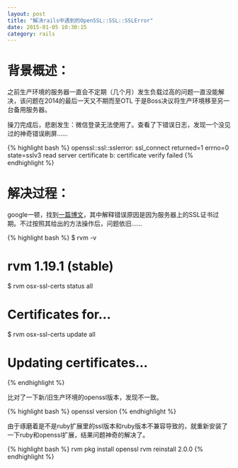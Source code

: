 ```yaml
---
layout: post
title: "解决rails中遇到的OpenSSL::SSL::SSLError"
date: 2015-01-05 10:30:15
category: rails
---
```


# 背景概述：

之前生产环境的服务器一直会不定期（几个月）发生负载过高的问题一直没能解决，该问题在2014的最后一天又不期而至OTL 于是Boss决议将生产环境移至另一台备用服务器。

操刀完成后，悲剧发生：微信登录无法使用了。查看了下错误日志，发现一个没见过的神奇错误刷屏……

{% highlight bash %}
  openssl::ssl::sslerror: ssl_connect returned=1 errno=0 state=sslv3 read server certificate b: certificate verify failed
{% endhighlight %}

# 解决过程：

google一顿，找到[一篇博文](http://railsapps.github.io/openssl-certificate-verify-failed.html)，其中解释错误原因是因为服务器上的SSL证书过期。不过按照其给出的方法操作后，问题依旧……

{% highlight bash %}
$ rvm -v
# rvm 1.19.1 (stable)
$ rvm osx-ssl-certs status all
# Certificates for...
$ rvm osx-ssl-certs update all
# Updating certificates...
{% endhighlight %}

比对了一下新/旧生产环境的openssl版本，发现不一致。

{% highlight bash %}
openssl version
{% endhighlight %}

由于琢磨着是不是ruby扩展里的ssl版本和ruby版本不兼容导致的，就重新安装了一下ruby和openssl扩展，结果问题神奇的解决了。

{% highlight bash %}
rvm pkg install openssl
rvm reinstall 2.0.0
{% endhighlight %}
